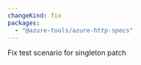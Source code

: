 ```yaml
---
changeKind: fix
packages:
  - "@azure-tools/azure-http-specs"
---
```


Fix test scenario for singleton patch
